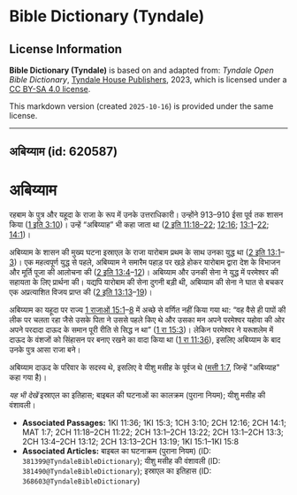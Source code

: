 # Bible Dictionary (Tyndale)

## License Information

**Bible Dictionary (Tyndale)** is based on and adapted from: _Tyndale Open Bible Dictionary_, [Tyndale House Publishers](https://tyndaleopenresources.com/), 2023, which is licensed under a [CC BY-SA 4.0 license](https://creativecommons.org/licenses/by-sa/4.0/legalcode.en).

This markdown version (created `2025-10-16`) is provided under the same license.



--------------------------------

## अबिय्याम (id: 620587)

अबिय्याम
========

रहबाम के पुत्र और यहूदा के राजा के रूप में उनके उत्तराधिकारी। उन्होंने 913–910 ईसा पूर्व तक शासन किया ([1 इति 3:10](https://ref.ly/1Chr3:10))। उन्हें “अबिय्याह” भी कहा जाता था ([2 इति 11:18–22](https://ref.ly/2Chr11:18-2Chr11:22); [12:16](https://ref.ly/2Chr12:16); [13:1](https://ref.ly/2Chr13:1-2Chr13:22)–[22](https://ref.ly/2Chr13:1-2Chr13:22); [14:1](https://ref.ly/2Chr14:1))।

अबिय्याम के शासन की मुख्य घटना इस्राएल के राजा यारोबाम प्रथम के साथ उनका युद्ध था ([2 इति 13:1](https://ref.ly/2Chr13:1-2Chr13:3)–[3](https://ref.ly/2Chr13:1-2Chr13:3))। एक महत्वपूर्ण युद्ध से पहले, अबिय्याम ने समारैम पहाड़ पर खड़े होकर यारोबाम द्वारा देश के विभाजन और मूर्ति पूजा की आलोचना की ([2 इति 13:4](https://ref.ly/2Chr13:4-2Chr13:12)–[12](https://ref.ly/2Chr13:4-2Chr13:12))। अबिय्याम और उनकी सेना ने युद्ध में परमेश्वर की सहायता के लिए प्रार्थना की। यद्यपि यारोबाम की सेना दुगनी बड़ी थी, अबिय्याम की सेना ने घात से बचकर एक अप्रत्याशित विजय प्राप्त की ([2 इति 13:13](https://ref.ly/2Chr13:13-2Chr13:19)–[19](https://ref.ly/2Chr13:13-2Chr13:19))।

अबिय्याम का यहूदा पर राज्य [1 राजाओं 15:1](https://ref.ly/1Kgs15:1-1Kgs15:8)–[8](https://ref.ly/1Kgs15:1-1Kgs15:8) में अच्छे से वर्णित नहीं किया गया था: “वह वैसे ही पापों की लीक पर चलता रहा जैसे उसके पिता ने उससे पहले किए थे और उसका मन अपने परमेश्वर यहोवा की ओर अपने परदादा दाऊद के समान पूरी रीति से सिद्ध न था” ([1 रा 15:3](https://ref.ly/1Kgs15:3))। लेकिन परमेश्वर ने यरूशलेम में दाऊद के वंशजों को सिंहासन पर बनाए रखने का वादा किया था ([1 रा 11:36](https://ref.ly/1Kgs11:36)), इसलिए अबिय्याम के बाद उनके पुत्र आसा राजा बने।

अबिय्याम दाऊद के परिवार के सदस्य थे, इसलिए वे यीशु मसीह के पूर्वज थे ([मत्ती 1:7](https://ref.ly/Matt1:7), जिन्हें "अबिय्याह" कहा गया है)।

*यह भी देखें* इस्राएल का इतिहास; बाइबल की घटनाओं का कालक्रम (पुराना नियम); यीशु मसीह की वंशावली।

* **Associated Passages:** 1KI 11:36; 1KI 15:3; 1CH 3:10; 2CH 12:16; 2CH 14:1; MAT 1:7; 2CH 11:18–2CH 11:22; 2CH 13:1–2CH 13:22; 2CH 13:1–2CH 13:3; 2CH 13:4–2CH 13:12; 2CH 13:13–2CH 13:19; 1KI 15:1–1KI 15:8
* **Associated Articles:** बाइबल का घटनाक्रम (पुराना नियम) (ID: `381399@TyndaleBibleDictionary`); यीशु मसीह की वंशावली (ID: `381490@TyndaleBibleDictionary`); इस्राएल का इतिहास  (ID: `368603@TyndaleBibleDictionary`)

